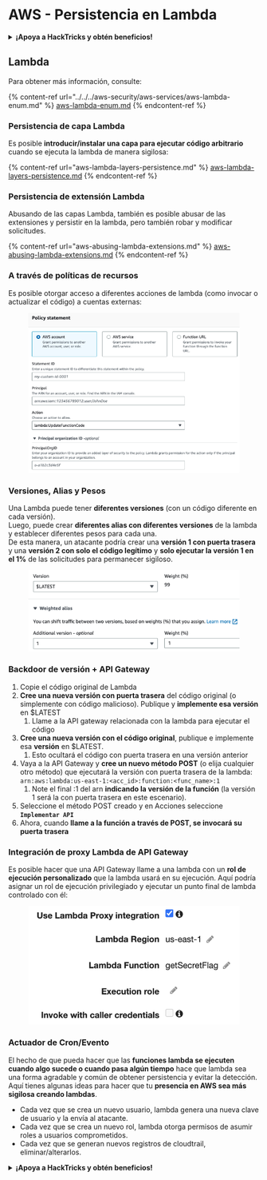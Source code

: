 # AWS - Persistencia en Lambda

<details>

<summary><strong>¡Apoya a HackTricks y obtén beneficios!</strong></summary>

* Si quieres ver a tu **empresa anunciada en HackTricks** o si quieres acceder a la **última versión de PEASS o descargar HackTricks en PDF** ¡Consulta los [**PLANES DE SUSCRIPCIÓN**](https://github.com/sponsors/carlospolop)!
* Obtén el [**oficial PEASS & HackTricks swag**](https://peass.creator-spring.com)
* Descubre [**The PEASS Family**](https://opensea.io/collection/the-peass-family), nuestra colección de exclusivos [**NFTs**](https://opensea.io/collection/the-peass-family)
* **Únete al** 💬 [**grupo de Discord**](https://discord.gg/hRep4RUj7f) o al [**grupo de telegram**](https://t.me/peass) o **sígueme** en **Twitter** 🐦 [**@carlospolopm**](https://twitter.com/carlospolopm).
* **Comparte tus trucos de hacking enviando PR a los repositorios de** [**HackTricks**](https://github.com/carlospolop/hacktricks) y [**HackTricks Cloud**](https://github.com/carlospolop/hacktricks-cloud).

</details>

## Lambda

Para obtener más información, consulte:

{% content-ref url="../../../aws-security/aws-services/aws-lambda-enum.md" %}
[aws-lambda-enum.md](../../../aws-security/aws-services/aws-lambda-enum.md)
{% endcontent-ref %}

### Persistencia de capa Lambda

Es posible **introducir/instalar una capa para ejecutar código arbitrario** cuando se ejecuta la lambda de manera sigilosa:

{% content-ref url="aws-lambda-layers-persistence.md" %}
[aws-lambda-layers-persistence.md](aws-lambda-layers-persistence.md)
{% endcontent-ref %}

### Persistencia de extensión Lambda

Abusando de las capas Lambda, también es posible abusar de las extensiones y persistir en la lambda, pero también robar y modificar solicitudes.

{% content-ref url="aws-abusing-lambda-extensions.md" %}
[aws-abusing-lambda-extensions.md](aws-abusing-lambda-extensions.md)
{% endcontent-ref %}

### A través de políticas de recursos

Es posible otorgar acceso a diferentes acciones de lambda (como invocar o actualizar el código) a cuentas externas:

<figure><img src="../../../../.gitbook/assets/image (2) (1).png" alt=""><figcaption></figcaption></figure>

### Versiones, Alias y Pesos

Una Lambda puede tener **diferentes versiones** (con un código diferente en cada versión).\
Luego, puede crear **diferentes alias con diferentes versiones** de la lambda y establecer diferentes pesos para cada una.\
De esta manera, un atacante podría crear una **versión 1 con puerta trasera** y una **versión 2 con solo el código legítimo** y **solo ejecutar la versión 1 en el 1%** de las solicitudes para permanecer sigiloso.

<figure><img src="../../../../.gitbook/assets/image (2).png" alt=""><figcaption></figcaption></figure>

### Backdoor de versión + API Gateway

1. Copie el código original de Lambda
2. **Cree una nueva versión con puerta trasera** del código original (o simplemente con código malicioso). Publique y **implemente esa versión** en $LATEST
   1. Llame a la API gateway relacionada con la lambda para ejecutar el código
3. **Cree una nueva versión con el código original**, publique e implemente esa **versión** en $LATEST.
   1. Esto ocultará el código con puerta trasera en una versión anterior
4. Vaya a la API Gateway y **cree un nuevo método POST** (o elija cualquier otro método) que ejecutará la versión con puerta trasera de la lambda: `arn:aws:lambda:us-east-1:<acc_id>:function:<func_name>:1`
   1. Note el final :1 del arn **indicando la versión de la función** (la versión 1 será la con puerta trasera en este escenario).
5. Seleccione el método POST creado y en Acciones seleccione **`Implementar API`**
6. Ahora, cuando **llame a la función a través de POST, se invocará su puerta trasera**

### Integración de proxy Lambda de API Gateway

Es posible hacer que una API Gateway llame a una lambda con un **rol de ejecución personalizado** que la lambda usará en su ejecución. Aquí podría asignar un rol de ejecución privilegiado y ejecutar un punto final de lambda controlado con él:

<figure><img src="../../../../.gitbook/assets/image (9).png" alt=""><figcaption></figcaption></figure>

### Actuador de Cron/Evento

El hecho de que pueda hacer que las **funciones lambda se ejecuten cuando algo sucede o cuando pasa algún tiempo** hace que lambda sea una forma agradable y común de obtener persistencia y evitar la detección.\
Aquí tienes algunas ideas para hacer que tu **presencia en AWS sea más sigilosa creando lambdas**.

* Cada vez que se crea un nuevo usuario, lambda genera una nueva clave de usuario y la envía al atacante.
* Cada vez que se crea un nuevo rol, lambda otorga permisos de asumir roles a usuarios comprometidos.
* Cada vez que se generan nuevos registros de cloudtrail, eliminar/alterarlos. 

<details>

<summary><strong>¡Apoya a HackTricks y obtén beneficios!</strong></summary>

* Si quieres ver a tu **empresa anunciada en HackTricks** o si quieres acceder a la **última versión de PEASS o descargar HackTricks en PDF** ¡Consulta los [**PLANES DE SUSCRIPCIÓN**](https://github.com/sponsors/carlospolop)!
* Obtén el [**oficial PEASS & HackTricks swag**](https://peass.creator-spring.com)
* Descubre [**The PEASS Family**](https://opensea.io/collection/the-peass-family), nuestra colección de exclusivos [**NFTs**](https://opensea.io/collection/the-peass-family)
* **Únete al** 💬 [**grupo de Discord**](https://discord.gg/hRep4RUj7f) o al [**grupo de telegram**](https://t.me/peass) o **sígueme** en **Twitter** 🐦 [**@carlospolopm**](https://twitter.com/carlospolopm).
* **Comparte tus trucos de hacking enviando PR a los repositorios de** [**HackTricks**](https://github.com/carlospolop/hacktricks) y [**HackTricks Cloud**](https://github.com/carlospolop/hacktricks-cloud).

</details>